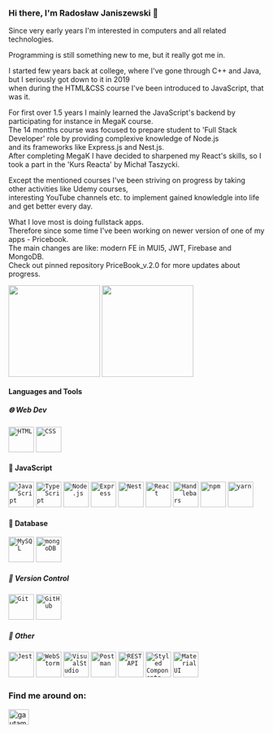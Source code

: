 ### Hi there, I'm Radosław Janiszewski 👋


Since very early years I'm interested in computers and all related technologies.

Programming is still something new to me, but it really got me in.

I started few years back at college, where I've gone through C++ and Java, but I seriously got down to it in 2019<br>
when during the HTML&CSS course I've been introduced to JavaScript, that was it.<br>

For first over 1.5 years I mainly learned the JavaScript's backend by participating for instance in MegaK course.<br>
The 14 months course was focused to prepare student to 'Full Stack Developer' role by providing complexive knowledge of Node.js<br>
and its frameworks like Express.js and Nest.js.<br>
After completing MegaK I have decided to sharpened my React's skills, so I took a part in the 'Kurs Reacta' by Michał Taszycki.<br>

Except the mentioned courses I've been striving on progress by taking other activities like Udemy courses, <be>  
interesting YouTube channels etc. to implement gained knowledgle into life and get better every day.<br>

What I love most is doing fullstack apps.<br> Therefore since some time I've been working on newer version of one of my apps - Pricebook.<br>
The main changes are like: modern FE in MUI5, JWT, Firebase and MongoDB. <br>
Check out pinned repository PriceBook_v.2.0 for more updates about progress.<br>


<p align="left">
<img height="180em" src="https://github-readme-stats-sigma-five.vercel.app/api?username=RadekJ87&count_private=true&show_icons=true&theme=tokyonight" align = "center"/>
<img height="180em" src="https://github-readme-stats-sigma-five.vercel.app/api/top-langs?username=RadekJ87&show_icons=true&locale=en&layout=compact" align = "center"/>
</p>

#### Languages and Tools

##### 🌐 Web Dev
<div align="left">
<code><img height="50" src="https://user-images.githubusercontent.com/25181517/117447535-f00a3a00-af3d-11eb-89bf-45aaf56dbaf1.png" alt="HTML" title="HTML5" /></code>
	<code><img height="50" src="https://user-images.githubusercontent.com/25181517/183898674-75a4a1b1-f960-4ea9-abcb-637170a00a75.png" alt="CSS" title="CSS3" /></code>
</div>


#### 📜 JavaScript
<div align="left">
<code><img height="50" src="https://user-images.githubusercontent.com/25181517/117447155-6a868a00-af3d-11eb-9cfe-245df15c9f3f.png" alt="JavaScript" title="JavaScript" /></code>
	<code><img height="50" src="https://user-images.githubusercontent.com/25181517/183890598-19a0ac2d-e88a-4005-a8df-1ee36782fde1.png" alt="TypeScript" title="TypeScript" /></code>
  <code><img height="50" src="https://user-images.githubusercontent.com/25181517/183568594-85e280a7-0d7e-4d1a-9028-c8c2209e073c.png" alt="Node.js" title="Node.js" /></code>
	<code><img height="50" src="https://user-images.githubusercontent.com/25181517/183859966-a3462d8d-1bc7-4880-b353-e2cbed900ed6.png" alt="Express" title="Express" /></code>
    <code><img height="50" src="https://github.com/nestjs/nestjs.com/blob/master/img/apple-touch-icon.png" alt="Nest" title="Nest" /></code>
  	<code><img height="50" src="https://user-images.githubusercontent.com/25181517/183897015-94a058a6-b86e-4e42-a37f-bf92061753e5.png" alt="React" title="React" /></code>
    <code><img height="50" src="https://handlebarsjs.com/images/handlebars_logo.png" alt="Handlebars" title="Handlebars" /></code>
    	<code><img height="50" src="https://user-images.githubusercontent.com/25181517/121401671-49102800-c959-11eb-9f6f-74d49a5e1774.png" alt="npm" title="npm" /></code>
	<code><img height="50" src="https://user-images.githubusercontent.com/25181517/183049794-a3dfaddd-22ee-4ffe-b0b4-549ccd4879f9.png" alt="yarn" title="yarn" /></code>
</div>


#### 💾 Database
<div align="left">
	<code><img height="50" src="https://user-images.githubusercontent.com/25181517/183896128-ec99105a-ec1a-4d85-b08b-1aa1620b2046.png" alt="MySQL" title="MySQL"
	/></code>
	<code><img height="50" src="https://user-images.githubusercontent.com/25181517/182884177-d48a8579-2cd0-447a-b9a6-ffc7cb02560e.png" alt="mongoDB" title="mongoDB" 
	/></code>
</div>

##### 🧰 Version Control
<div align="left">
	<code><img height="50" src="https://user-images.githubusercontent.com/25181517/117364277-fc4eb280-aebd-11eb-8769-a3583c6a2037.png" alt="Git" title="Git" /></code>
	<code><img height="50" src="https://user-images.githubusercontent.com/25181517/117364276-fc4eb280-aebd-11eb-92ba-8a6ef74b7313.png" alt="GitHub" title="GitHub" /></code>
</div>


##### 🔨 Other
<div align="left">
	<code><img height="50" src="https://ih1.redbubble.net/image.404020083.1876/pp,504x498-pad,600x600,f8f8f8.u7.jpg" alt="Jest" title="Jest" /></code>
	<code><img height="50" src="https://user-images.githubusercontent.com/25181517/182617786-8de63e1a-5727-4e13-b300-648f2843578c.png" alt="WebStorm" title="WebStorm" /></code>
	<code><img height="50" src="https://user-images.githubusercontent.com/25181517/182618272-390ab138-7b29-44a0-85a2-62633957d815.png" alt="VisualStudio" title="VisualStudio" /></code>
	<code><img height="50" src="https://user-images.githubusercontent.com/25181517/182618508-1b12183b-5398-48d2-92e7-ff0969a22624.png" alt="Postman" title="Postman" /></code>
	<code><img height="50" src="https://user-images.githubusercontent.com/25181517/117208135-11134380-adf5-11eb-8878-040fd0f015b2.png" alt="REST API" title="REST API" /></code>
	<code><img height="50" src="https://styled-components.com/logo.png" alt="Styled Components" title="Styled Components" /></code>
	<code><img height="50" src="https://mui.com/static/logo.png" alt="Material UI" title="Material UI" /></code>
</div>


### Find me around on:
<a href="https://www.linkedin.com/in/rados%C5%82aw-janiszewski-507b90190" rel="nofollow">
<img align="center" src="https://raw.githubusercontent.com/rahuldkjain/github-profile-readme-generator/master/src/images/icons/Social/linked-in-alt.svg" alt="gautamkrishnar" height="30" width="40" style="max-width: 100%;"></a>


	
	

	

